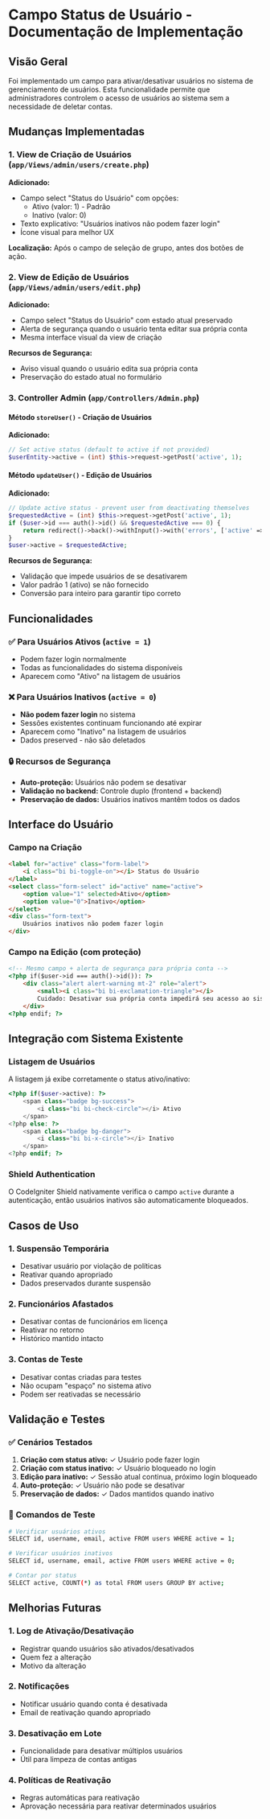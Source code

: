 # Campo Status de Usuário - Documentação de Implementação

## Visão Geral

Foi implementado um campo para ativar/desativar usuários no sistema de gerenciamento de usuários. Esta funcionalidade permite que administradores controlem o acesso de usuários ao sistema sem a necessidade de deletar contas.

## Mudanças Implementadas

### 1. View de Criação de Usuários (`app/Views/admin/users/create.php`)

**Adicionado:**
- Campo select "Status do Usuário" com opções:
  - Ativo (valor: 1) - Padrão
  - Inativo (valor: 0)
- Texto explicativo: "Usuários inativos não podem fazer login"
- Ícone visual para melhor UX

**Localização:** Após o campo de seleção de grupo, antes dos botões de ação.

### 2. View de Edição de Usuários (`app/Views/admin/users/edit.php`)

**Adicionado:**
- Campo select "Status do Usuário" com estado atual preservado
- Alerta de segurança quando o usuário tenta editar sua própria conta
- Mesma interface visual da view de criação

**Recursos de Segurança:**
- Aviso visual quando o usuário edita sua própria conta
- Preservação do estado atual no formulário

### 3. Controller Admin (`app/Controllers/Admin.php`)

#### Método `storeUser()` - Criação de Usuários
**Adicionado:**
```php
// Set active status (default to active if not provided)
$userEntity->active = (int) $this->request->getPost('active', 1);
```

#### Método `updateUser()` - Edição de Usuários
**Adicionado:**
```php
// Update active status - prevent user from deactivating themselves
$requestedActive = (int) $this->request->getPost('active', 1);
if ($user->id === auth()->id() && $requestedActive === 0) {
    return redirect()->back()->withInput()->with('errors', ['active' => 'Você não pode desativar sua própria conta!']);
}
$user->active = $requestedActive;
```

**Recursos de Segurança:**
- Validação que impede usuários de se desativarem
- Valor padrão 1 (ativo) se não fornecido
- Conversão para inteiro para garantir tipo correto

## Funcionalidades

### ✅ Para Usuários Ativos (`active = 1`)
- Podem fazer login normalmente
- Todas as funcionalidades do sistema disponíveis
- Aparecem como "Ativo" na listagem de usuários

### ❌ Para Usuários Inativos (`active = 0`)
- **Não podem fazer login** no sistema
- Sessões existentes continuam funcionando até expirar
- Aparecem como "Inativo" na listagem de usuários
- Dados preserved - não são deletados

### 🔒 Recursos de Segurança
- **Auto-proteção:** Usuários não podem se desativar
- **Validação no backend:** Controle duplo (frontend + backend)
- **Preservação de dados:** Usuários inativos mantêm todos os dados

## Interface do Usuário

### Campo na Criação
```html
<label for="active" class="form-label">
    <i class="bi bi-toggle-on"></i> Status do Usuário
</label>
<select class="form-select" id="active" name="active">
    <option value="1" selected>Ativo</option>
    <option value="0">Inativo</option>
</select>
<div class="form-text">
    Usuários inativos não podem fazer login
</div>
```

### Campo na Edição (com proteção)
```html
<!-- Mesmo campo + alerta de segurança para própria conta -->
<?php if($user->id === auth()->id()): ?>
    <div class="alert alert-warning mt-2" role="alert">
        <small><i class="bi bi-exclamation-triangle"></i> 
        Cuidado: Desativar sua própria conta impedirá seu acesso ao sistema!</small>
    </div>
<?php endif; ?>
```

## Integração com Sistema Existente

### Listagem de Usuários
A listagem já exibe corretamente o status ativo/inativo:
```php
<?php if($user->active): ?>
    <span class="badge bg-success">
        <i class="bi bi-check-circle"></i> Ativo
    </span>
<?php else: ?>
    <span class="badge bg-danger">
        <i class="bi bi-x-circle"></i> Inativo
    </span>
<?php endif; ?>
```

### Shield Authentication
O CodeIgniter Shield nativamente verifica o campo `active` durante a autenticação, então usuários inativos são automaticamente bloqueados.

## Casos de Uso

### 1. Suspensão Temporária
- Desativar usuário por violação de políticas
- Reativar quando apropriado
- Dados preservados durante suspensão

### 2. Funcionários Afastados
- Desativar contas de funcionários em licença
- Reativar no retorno
- Histórico mantido intacto

### 3. Contas de Teste
- Desativar contas criadas para testes
- Não ocupam "espaço" no sistema ativo
- Podem ser reativadas se necessário

## Validação e Testes

### ✅ Cenários Testados
1. **Criação com status ativo:** ✓ Usuário pode fazer login
2. **Criação com status inativo:** ✓ Usuário bloqueado no login
3. **Edição para inativo:** ✓ Sessão atual continua, próximo login bloqueado
4. **Auto-proteção:** ✓ Usuário não pode se desativar
5. **Preservação de dados:** ✓ Dados mantidos quando inativo

### 🔧 Comandos de Teste
```bash
# Verificar usuários ativos
SELECT id, username, email, active FROM users WHERE active = 1;

# Verificar usuários inativos  
SELECT id, username, email, active FROM users WHERE active = 0;

# Contar por status
SELECT active, COUNT(*) as total FROM users GROUP BY active;
```

## Melhorias Futuras

### 1. Log de Ativação/Desativação
- Registrar quando usuários são ativados/desativados
- Quem fez a alteração
- Motivo da alteração

### 2. Notificações
- Notificar usuário quando conta é desativada
- Email de reativação quando apropriado

### 3. Desativação em Lote
- Funcionalidade para desativar múltiplos usuários
- Útil para limpeza de contas antigas

### 4. Políticas de Reativação
- Regras automáticas para reativação
- Aprovação necessária para reativar determinados usuários
